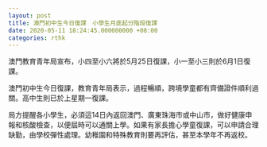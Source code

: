 ```yaml
---
layout: post
title: 澳門初中生今日復課　小學生月底起分階段復課
date: 2020-05-11 18:24:45.000000000 +08:00
categories: rthk
---
```


澳門教育青年局宣布，小四至小六將於5月25日復課，小一至小三則於6月1日復課。

澳門初中生今日復課，教育青年局表示，過程暢順，跨境學童都有齊備證件順利過關。高中生則已於上星期一復課。

局方提醒各小學生，必須這14日內返回澳門、廣東珠海市或中山市，做好健康申報和核酸檢查，以便屆時可以通關上學。如果有家長擔心學童復課，可以申請合理缺勤，由學校彈性處理。幼稚園和特殊教育則要再評估，甚至本學年不再返校。
